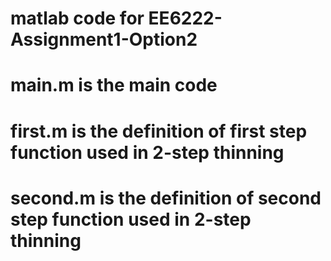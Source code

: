 # matlab code for EE6222-Assignment1-Option2
# main.m is the main code
# first.m is the definition of first step function used in 2-step thinning
# second.m is the definition of second step function used in 2-step thinning
